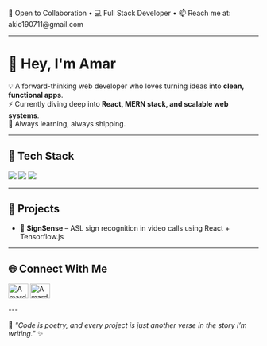 <!-- Top Bar / Announcement Style -->
<div align="" style="left" background: #1e1e1e; color: #ffffff; padding: 10px; font-weight: bold; border-radius: 6px;">
  🚀 Open to Collaboration • 💻 Full Stack Developer • 📫 Reach me at: akio190711@gmail.com
</div>

---

<div>
<h1>👋 Hey, I'm Amar </h1>  

💡 A forward-thinking web developer who loves turning ideas into **clean, functional apps**.  
⚡ Currently diving deep into **React, MERN stack, and scalable web systems**.  
🌱 Always learning, always shipping.  
</div>


---

## 🔧 Tech Stack  
<p align="left">
  <!-- Frontend -->
  <img src="https://skillicons.dev/icons?i=html,css,js,react,tailwind" />
  <!-- Backend -->
  <img src="https://skillicons.dev/icons?i=nodejs,express,mongodb" />
  <!-- Other Tools -->
  <img src="https://skillicons.dev/icons?i=git,github,vscode,figma,wordpress" />
</p>

---

## 🚀 Projects  
- 🎯 **SignSense** – ASL sign recognition in video calls using React + Tensorflow.js  


---

## 🌐 Connect With Me  
<p align="left">
<a href="https://linkedin.com/in/amardeep-kumar7/" target="blank"><img align="center" src="https://raw.githubusercontent.com/rahuldkjain/github-profile-readme-generator/master/src/images/icons/Social/linked-in-alt.svg" alt="Amardeep Kumar" height="30" width="40" /></a>
<a href="https://www.instagram.com/_amardeep_712/" target="blank"><img align="center" src="https://raw.githubusercontent.com/rahuldkjain/github-profile-readme-generator/master/src/images/icons/Social/instagram.svg" alt="Amardeep Kumar" height="30" width="40" /></a>
</p>
---

💭 *"Code is poetry, and every project is just another verse in the story I’m writing."* ✨
